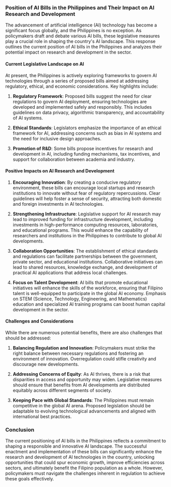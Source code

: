 ### Position of AI Bills in the Philippines and Their Impact on AI Research and Development

The advancement of artificial intelligence (AI) technology has become a significant focus globally, and the Philippines is no exception. As policymakers draft and debate various AI bills, these legislative measures play a crucial role in shaping the country's AI landscape. This response outlines the current position of AI bills in the Philippines and analyzes their potential impact on research and development in the sector.

#### Current Legislative Landscape on AI

At present, the Philippines is actively exploring frameworks to govern AI technologies through a series of proposed bills aimed at addressing regulatory, ethical, and economic considerations. Key highlights include:

1. **Regulatory Framework**: Proposed bills suggest the need for clear regulations to govern AI deployment, ensuring technologies are developed and implemented safely and responsibly. This includes guidelines on data privacy, algorithmic transparency, and accountability of AI systems.

2. **Ethical Standards**: Legislators emphasize the importance of an ethical framework for AI, addressing concerns such as bias in AI systems and the need for inclusive design approaches.

3. **Promotion of R&D**: Some bills propose incentives for research and development in AI, including funding mechanisms, tax incentives, and support for collaboration between academia and industry.

#### Positive Impacts on AI Research and Development

1. **Encouraging Innovation**: By creating a conducive regulatory environment, these bills can encourage local startups and research institutions to innovate without fear of regulatory repercussions. Clear guidelines will help foster a sense of security, attracting both domestic and foreign investments in AI technologies.

2. **Strengthening Infrastructure**: Legislative support for AI research may lead to improved funding for infrastructure development, including investments in high-performance computing resources, laboratories, and educational programs. This would enhance the capability of researchers and institutions in the Philippines to contribute to global AI developments.

3. **Collaboration Opportunities**: The establishment of ethical standards and regulations can facilitate partnerships between the government, private sector, and educational institutions. Collaborative initiatives can lead to shared resources, knowledge exchange, and development of practical AI applications that address local challenges.

4. **Focus on Talent Development**: AI bills that promote educational initiatives will enhance the skills of the workforce, ensuring that Filipino talent is well-equipped to participate in the global AI economy. Emphasis on STEM (Science, Technology, Engineering, and Mathematics) education and specialized AI training programs can boost human capital development in the sector.

#### Challenges and Considerations

While there are numerous potential benefits, there are also challenges that should be addressed:

1. **Balancing Regulation and Innovation**: Policymakers must strike the right balance between necessary regulations and fostering an environment of innovation. Overregulation could stifle creativity and discourage new developments.

2. **Addressing Concerns of Equity**: As AI thrives, there is a risk that disparities in access and opportunity may widen. Legislative measures should ensure that benefits from AI developments are distributed equitably across different segments of society.

3. **Keeping Pace with Global Standards**: The Philippines must remain competitive in the global AI arena. Proposed legislation should be adaptable to evolving technological advancements and aligned with international best practices.

### Conclusion

The current positioning of AI bills in the Philippines reflects a commitment to shaping a responsible and innovative AI landscape. The successful enactment and implementation of these bills can significantly enhance the research and development of AI technologies in the country, unlocking opportunities that could spur economic growth, improve efficiencies across sectors, and ultimately benefit the Filipino population as a whole. However, policymakers must navigate the challenges inherent in regulation to achieve these goals effectively.